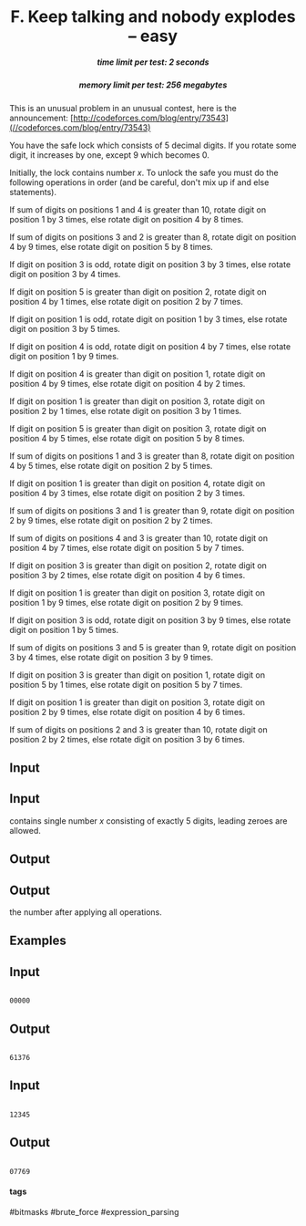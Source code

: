 <h1 style='text-align: center;'> F. Keep talking and nobody explodes – easy</h1>

<h5 style='text-align: center;'>time limit per test: 2 seconds</h5>
<h5 style='text-align: center;'>memory limit per test: 256 megabytes</h5>

This is an unusual problem in an unusual contest, here is the announcement: [http://codeforces.com/blog/entry/73543](//codeforces.com/blog/entry/73543)

You have the safe lock which consists of 5 decimal digits. If you rotate some digit, it increases by one, except 9 which becomes 0.

Initially, the lock contains number $x$. To unlock the safe you must do the following operations in order (and be careful, don't mix up if and else statements).

If sum of digits on positions 1 and 4 is greater than 10, rotate digit on position 1 by 3 times, else rotate digit on position 4 by 8 times.

If sum of digits on positions 3 and 2 is greater than 8, rotate digit on position 4 by 9 times, else rotate digit on position 5 by 8 times.

If digit on position 3 is odd, rotate digit on position 3 by 3 times, else rotate digit on position 3 by 4 times.

If digit on position 5 is greater than digit on position 2, rotate digit on position 4 by 1 times, else rotate digit on position 2 by 7 times.

If digit on position 1 is odd, rotate digit on position 1 by 3 times, else rotate digit on position 3 by 5 times.

If digit on position 4 is odd, rotate digit on position 4 by 7 times, else rotate digit on position 1 by 9 times.

If digit on position 4 is greater than digit on position 1, rotate digit on position 4 by 9 times, else rotate digit on position 4 by 2 times.

If digit on position 1 is greater than digit on position 3, rotate digit on position 2 by 1 times, else rotate digit on position 3 by 1 times.

If digit on position 5 is greater than digit on position 3, rotate digit on position 4 by 5 times, else rotate digit on position 5 by 8 times.

If sum of digits on positions 1 and 3 is greater than 8, rotate digit on position 4 by 5 times, else rotate digit on position 2 by 5 times.

If digit on position 1 is greater than digit on position 4, rotate digit on position 4 by 3 times, else rotate digit on position 2 by 3 times.

If sum of digits on positions 3 and 1 is greater than 9, rotate digit on position 2 by 9 times, else rotate digit on position 2 by 2 times.

If sum of digits on positions 4 and 3 is greater than 10, rotate digit on position 4 by 7 times, else rotate digit on position 5 by 7 times.

If digit on position 3 is greater than digit on position 2, rotate digit on position 3 by 2 times, else rotate digit on position 4 by 6 times.

If digit on position 1 is greater than digit on position 3, rotate digit on position 1 by 9 times, else rotate digit on position 2 by 9 times.

If digit on position 3 is odd, rotate digit on position 3 by 9 times, else rotate digit on position 1 by 5 times.

If sum of digits on positions 3 and 5 is greater than 9, rotate digit on position 3 by 4 times, else rotate digit on position 3 by 9 times.

If digit on position 3 is greater than digit on position 1, rotate digit on position 5 by 1 times, else rotate digit on position 5 by 7 times.

If digit on position 1 is greater than digit on position 3, rotate digit on position 2 by 9 times, else rotate digit on position 4 by 6 times.

If sum of digits on positions 2 and 3 is greater than 10, rotate digit on position 2 by 2 times, else rotate digit on position 3 by 6 times.

## Input

## Input

 contains single number $x$ consisting of exactly 5 digits, leading zeroes are allowed.

## Output

## Output

 the number after applying all operations.

## Examples

## Input


```

00000

```
## Output


```

61376

```
## Input


```

12345

```
## Output


```

07769

```


#### tags 

#bitmasks #brute_force #expression_parsing 